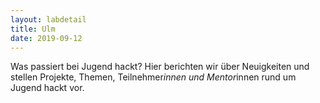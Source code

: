 ```yaml
---
layout: labdetail
title: Ulm
date: 2019-09-12
---
```


Was passiert bei Jugend hackt? Hier berichten wir über Neuigkeiten und stellen Projekte, Themen, Teilnehmer*innen und Mentor*innen rund um Jugend hackt vor.
